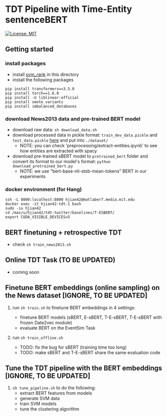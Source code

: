 # TDT Pipeline with Time-Entity sentenceBERT

[![License: MIT](https://img.shields.io/badge/License-MIT-yellow.svg)](https://opensource.org/licenses/MIT)

## Getting started


### install packages 

- install [svm_rank](https://www.cs.cornell.edu/people/tj/svm_light/svm_rank.html) in this directory
- install the following packages

```The following versions are important
pip install transformers==3.5.0
pip install torch==1.6.0
pip install -U liblinear-official
pip install smote_variants
pip install imbalanced_databases
```


### download News2013 data and pre-trained BERT model

- download raw data: `sh download_data.sh`
- download processed data in pickle format: `train_dev_data.pickle` and `test_data.pickle` [here](https://drive.google.com/drive/u/1/folders/1JCm2S9euC2AhyP9_IFcnMmUZN3tGG9nF) and put into `./dataset/`
    - NOTE: you can check 'preprocessing/extract-entities.ipynb' to see how entities are extracted with spacy
- download pre-trained sBERT model to `pretrained_bert` folder and convert its format to our model's format: `python download_pretrained_bert.py`
    - NOTE: we use "bert-base-nli-stsb-mean-tokens" BERT in our experiments


### docker environment (for Hang)

```enter my docker environment
ssh -L 8000:localhost:8000 hjian42@matlaber7.media.mit.edu
docker exec -it hjian42-tdt-1 bash
sudo -iu hjian42
cd /mas/u/hjian42/tdt-twitter/baselines/T-ESBERT/
export CUDA_VISIBLE_DEVICES=5
```

## BERT finetuning + retrospective TDT 

- check `sh train_news2013.sh`




## Online TDT Task (TO BE UPDATED)
- coming soon

## Finetune BERT embeddings (online sampling) on the News dataset [IGNORE, TO BE UPDATED]

1. run `sh train.sh` to finetune BERT embeddings in 4 settings:
    - finetune BERT models (sBERT, E-sBERT, T-E-sBERT, T-E-sBERT with frozen Date2vec module)
    - evaluate BERT on the EventSim Task

2. run `sh train_offline.sh`
    - TODO: fix the bug for sBERT (training time too long)
    - TODO: make sBERT and T-E-sBERT share the same evaluation code


## Tune the TDT pipeline with the BERT embeddings [IGNORE, TO BE UPDATED]

1. `sh tune_pipeline.sh` to do the following:
    - extract BERT features from models
    - generate SVM data
    - train SVM models
    - tune the clustering algorithm
